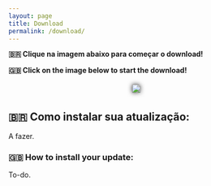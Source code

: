 ```yaml
---
layout: page
title: Download
permalink: /download/
---
```


**🇧🇷  Clique na imagem abaixo para começar o download!**

**🇬🇧 Click on the image below to start the download!**

<!-- Set custom CSS style-->
<style>
    img#shadow {
        filter: drop-shadow(0px 0px 5px #222); 
        margin: 5px 5px 5px 5px;
    }

    div#center {
        text-align: center;
    }
</style>

<!-- Download link image -->
<div id = "center" >
    <a href="http://www.google.com"> <img id="shadow" src="../images/download.png"> </a>
</div>

## 🇧🇷  Como instalar sua atualização:

A fazer.

### 🇬🇧 How to install your update:

To-do.